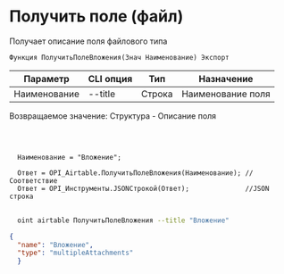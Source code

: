 ﻿---
sidebar_position: 5
---

# Получить поле (файл)
 Получает описание поля файлового типа



`Функция ПолучитьПолеВложения(Знач Наименование) Экспорт`

  | Параметр | CLI опция | Тип | Назначение |
  |-|-|-|-|
  | Наименование | --title | Строка | Наименование поля |

  
  Возвращаемое значение:   Структура -  Описание поля

<br/>




```bsl title="Пример кода"
  
  Наименование = "Вложение";
  
  Ответ = OPI_Airtable.ПолучитьПолеВложения(Наименование); //Соответствие
  Ответ = OPI_Инструменты.JSONСтрокой(Ответ);              //JSON строка
```



```sh title="Пример команды CLI"
    
  oint airtable ПолучитьПолеВложения --title "Вложение"

```

```json title="Результат"
{
  "name": "Вложение",
  "type": "multipleAttachments"
  }
```
